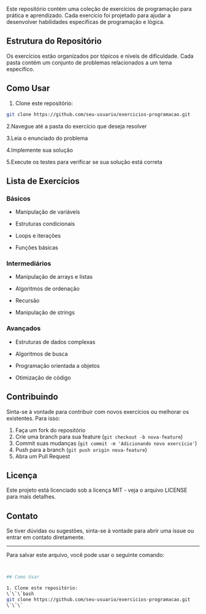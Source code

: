 
Este repositório contém uma coleção de exercícios de programação para prática e aprendizado. Cada exercício foi projetado para ajudar a desenvolver habilidades específicas de programação e lógica.

## Estrutura do Repositório

Os exercícios estão organizados por tópicos e níveis de dificuldade. Cada pasta contém um conjunto de problemas relacionados a um tema específico.

## Como Usar

1. Clone este repositório:

```bash
git clone https://github.com/seu-usuario/exercicios-programacao.git
```

2.Navegue até a pasta do exercício que deseja resolver

3.Leia o enunciado do problema

4.Implemente sua solução

5.Execute os testes para verificar se sua solução está correta

## Lista de Exercícios

### Básicos

- Manipulação de variáveis

- Estruturas condicionais

- Loops e iterações

- Funções básicas

### Intermediários

- Manipulação de arrays e listas

- Algoritmos de ordenação

- Recursão

- Manipulação de strings

### Avançados

- Estruturas de dados complexas

- Algoritmos de busca

- Programação orientada a objetos

- Otimização de código

## Contribuindo

Sinta-se à vontade para contribuir com novos exercícios ou melhorar os existentes. Para isso:

1. Faça um fork do repositório
2. Crie uma branch para sua feature (`git checkout -b nova-feature`)
3. Commit suas mudanças (`git commit -m 'Adicionando novo exercício'`)
4. Push para a branch (`git push origin nova-feature`)
5. Abra um Pull Request

## Licença

Este projeto está licenciado sob a licença MIT - veja o arquivo LICENSE para mais detalhes.

## Contato

Se tiver dúvidas ou sugestões, sinta-se à vontade para abrir uma issue ou entrar em contato diretamente.

---

Para salvar este arquivo, você pode usar o seguinte comando:

```bash


## Como Usar

1. Clone este repositório:
\`\`\`bash
git clone https://github.com/seu-usuario/exercicios-programacao.git
\`\`\`
```
